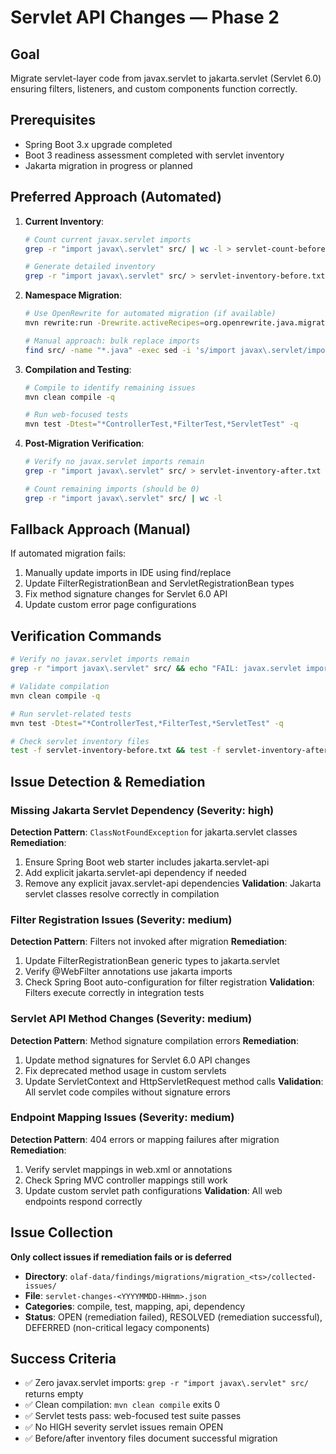 # Servlet API Changes — Phase 2

## Goal
Migrate servlet-layer code from javax.servlet to jakarta.servlet (Servlet 6.0) ensuring filters, listeners, and custom components function correctly.

## Prerequisites
- Spring Boot 3.x upgrade completed
- Boot 3 readiness assessment completed with servlet inventory
- Jakarta migration in progress or planned

## Preferred Approach (Automated)
1. **Current Inventory**:
   ```bash
   # Count current javax.servlet imports
   grep -r "import javax\.servlet" src/ | wc -l > servlet-count-before.txt
   
   # Generate detailed inventory
   grep -r "import javax\.servlet" src/ > servlet-inventory-before.txt
   ```

2. **Namespace Migration**:
   ```bash
   # Use OpenRewrite for automated migration (if available)
   mvn rewrite:run -Drewrite.activeRecipes=org.openrewrite.java.migrate.jakarta.ServletMigration
   
   # Manual approach: bulk replace imports
   find src/ -name "*.java" -exec sed -i 's/import javax\.servlet/import jakarta.servlet/g' {} \;
   ```

3. **Compilation and Testing**:
   ```bash
   # Compile to identify remaining issues
   mvn clean compile -q
   
   # Run web-focused tests
   mvn test -Dtest="*ControllerTest,*FilterTest,*ServletTest" -q
   ```

4. **Post-Migration Verification**:
   ```bash
   # Verify no javax.servlet imports remain
   grep -r "import javax\.servlet" src/ > servlet-inventory-after.txt || echo "No javax.servlet imports found"
   
   # Count remaining imports (should be 0)
   grep -r "import javax\.servlet" src/ | wc -l
   ```

## Fallback Approach (Manual)
If automated migration fails:
1. Manually update imports in IDE using find/replace
2. Update FilterRegistrationBean and ServletRegistrationBean types
3. Fix method signature changes for Servlet 6.0 API
4. Update custom error page configurations

## Verification Commands
```bash
# Verify no javax.servlet imports remain
grep -r "import javax\.servlet" src/ && echo "FAIL: javax.servlet imports found" || echo "PASS: No javax.servlet imports"

# Validate compilation
mvn clean compile -q

# Run servlet-related tests
mvn test -Dtest="*ControllerTest,*FilterTest,*ServletTest" -q

# Check servlet inventory files
test -f servlet-inventory-before.txt && test -f servlet-inventory-after.txt && echo "PASS: Inventory files created"
```

## Issue Detection & Remediation

### Missing Jakarta Servlet Dependency (Severity: high)
**Detection Pattern**: `ClassNotFoundException` for jakarta.servlet classes
**Remediation**:
1. Ensure Spring Boot web starter includes jakarta.servlet-api
2. Add explicit jakarta.servlet-api dependency if needed
3. Remove any explicit javax.servlet-api dependencies
**Validation**: Jakarta servlet classes resolve correctly in compilation

### Filter Registration Issues (Severity: medium)
**Detection Pattern**: Filters not invoked after migration
**Remediation**:
1. Update FilterRegistrationBean generic types to jakarta.servlet
2. Verify @WebFilter annotations use jakarta imports
3. Check Spring Boot auto-configuration for filter registration
**Validation**: Filters execute correctly in integration tests

### Servlet API Method Changes (Severity: medium)
**Detection Pattern**: Method signature compilation errors
**Remediation**:
1. Update method signatures for Servlet 6.0 API changes
2. Fix deprecated method usage in custom servlets
3. Update ServletContext and HttpServletRequest method calls
**Validation**: All servlet code compiles without signature errors

### Endpoint Mapping Issues (Severity: medium)
**Detection Pattern**: 404 errors or mapping failures after migration
**Remediation**:
1. Verify servlet mappings in web.xml or annotations
2. Check Spring MVC controller mappings still work
3. Update custom servlet path configurations
**Validation**: All web endpoints respond correctly

## Issue Collection
**Only collect issues if remediation fails or is deferred**
- **Directory**: `olaf-data/findings/migrations/migration_<ts>/collected-issues/`
- **File**: `servlet-changes-<YYYYMMDD-HHmm>.json`
- **Categories**: compile, test, mapping, api, dependency
- **Status**: OPEN (remediation failed), RESOLVED (remediation successful), DEFERRED (non-critical legacy components)

## Success Criteria
- ✅ Zero javax.servlet imports: `grep -r "import javax\.servlet" src/` returns empty
- ✅ Clean compilation: `mvn clean compile` exits 0
- ✅ Servlet tests pass: web-focused test suite passes
- ✅ No HIGH severity servlet issues remain OPEN
- ✅ Before/after inventory files document successful migration
